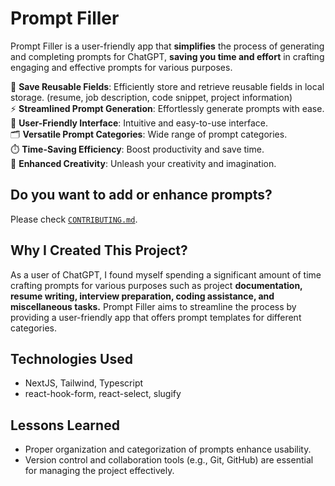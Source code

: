 # Prompt Filler

Prompt Filler is a user-friendly app that **simplifies** the process of generating and completing prompts for ChatGPT, **saving you time and effort** in crafting engaging and effective prompts for various purposes.

💾 **Save Reusable Fields**: Efficiently store and retrieve reusable fields in local storage. (resume, job description, code snippet, project information) <br/>
⚡️ **Streamlined Prompt Generation**: Effortlessly generate prompts with ease.<br/>
🌟 **User-Friendly Interface**: Intuitive and easy-to-use interface.<br/>
🗂️ **Versatile Prompt Categories**: Wide range of prompt categories.<br/>
⏱️ **Time-Saving Efficiency**: Boost productivity and save time.<br/>
🎨 **Enhanced Creativity**: Unleash your creativity and imagination.<br/>

## Do you want to add or enhance prompts?

Please check [`CONTRIBUTING.md`](https://github.com/emredevsalot/prompt-filler/blob/master/CONTRIBUTING.md).

## Why I Created This Project?

As a user of ChatGPT, I found myself spending a significant amount of time crafting prompts for various purposes such as project **documentation, resume writing, interview preparation, coding assistance, and miscellaneous tasks.** Prompt Filler aims to streamline the process by providing a user-friendly app that offers prompt templates for different categories.

## Technologies Used

- NextJS, Tailwind, Typescript
- react-hook-form, react-select, slugify

## Lessons Learned

- Proper organization and categorization of prompts enhance usability.
- Version control and collaboration tools (e.g., Git, GitHub) are essential for managing the project effectively.
